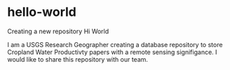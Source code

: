 # hello-world
Creating a new repository
Hi World

I am a USGS Research Geographer creating a database repository to store Cropland Water Productivty papers with a remote sensing signifigance. 
I would like to share this repository with our team. 
